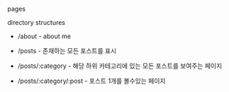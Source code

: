 pages

directory structures

- /about - about me

- /posts - 존재하는 모든 포스트를 표시

- /posts/:category - 해당 하위 카테고리에 있는 모든 포스트를 보여주는 페이지

- /posts/:category/:post - 포스트 1개를 볼수있는 페이지
